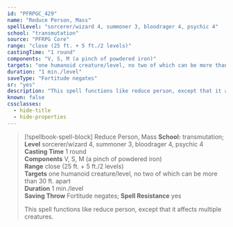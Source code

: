 ```yaml
---
id: "PFRPGC_429"
name: "Reduce Person, Mass"
spellLevel: "sorcerer/wizard 4, summoner 3, bloodrager 4, psychic 4"
school: "transmutation"
source: "PFRPG Core"
range: "close (25 ft. + 5 ft./2 levels)"
castingTime: "1 round"
components: "V, S, M (a pinch of powdered iron)"
targets: "one humanoid creature/level, no two of which can be more than 30 ft. apart"
duration: "1 min./level"
saveType: "Fortitude negates"
sr: "yes"
description: "This spell functions like reduce person, except that it affects multiple creatures."
known: false
cssclasses:
  - hide-title
  - hide-properties
---
```


> [!spellbook-spell-block] Reduce Person, Mass
> **School:** transmutation; **Level** sorcerer/wizard 4, summoner 3, bloodrager 4, psychic 4
> **Casting Time** 1 round  
> **Components** V, S, M (a pinch of powdered iron)  
> **Range** close (25 ft. + 5 ft./2 levels)  
> **Targets** one humanoid creature/level, no two of which can be more than 30 ft. apart  
> **Duration** 1 min./level  
> **Saving Throw** Fortitude negates; **Spell Resistance** yes
> 
> This spell functions like reduce person, except that it affects multiple creatures.